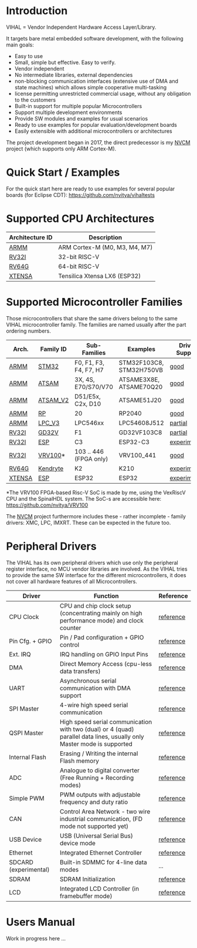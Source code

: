 # Introduction

VIHAL = Vendor Independent Hardware Access Layer/Library.

It targets bare metal embedded software development, with the following main goals:
 - Easy to use
 - Small, simple but effective. Easy to verify.
 - Vendor independent
 - No intermediate libraries, external dependencies 
 - non-blocking communication interfaces (extensive use of DMA and state machines) which allows simple cooperative multi-tasking
 - license permitting unrestricted commercial usage, without any obligation to the customers
 - Built-in support for multiple popular Microcontrollers
 - Support multiple development environments
 - Provide SW modules and examples for usual scenarios
 - Ready to use examples for popular evaluation/development boards
 - Easily extensible with additional microcontrollers or architectures

The project development began in 2017, the direct predecessor is my [NVCM](https://github.com/nvitya/nvcm) project (which supports only ARM Cortex-M).

# Quick Start / Examples

For the quick start here are ready to use examples for several popular boards (for Eclipse CDT):
  https://github.com/nvitya/vihaltests

# Supported CPU Architectures

__Architecture ID__ | Description
--------------------|------------
[ARMM](armm) | ARM Cortex-M (M0, M3, M4, M7)
[RV32I](rv32i) | 32-bit RISC-V
[RV64G](rv64g) | 64-bit RISC-V
[XTENSA](xtensa) | Tensilica Xtensa LX6 (ESP32)

# Supported Microcontroller Families

Those microcontrollers that share the same drivers belong to the same VIHAL microcontroller family. The families are named usually after the part ordering numbers.

Arch. | Family ID | Sub-Families | Examples | Driver Support
------|-----------|--------------|----------|---------------
[ARMM](/armm)   | [STM32](/armm/STM32) | F0, F1, F3, F4, F7, H7 | STM32F103C8, STM32H750VB | [good](/armm/STM32)
[ARMM](/armm)   | [ATSAM](/armm/ATSAM) | 3X, 4S, E70/S70/V70 | ATSAME3X8E, ATSAME70Q20 | [good](/armm/ATSAM)
[ARMM](/armm)   | [ATSAM_V2](/armm/ATSAM_V2) | D51/E5x, C2x, D10 | ATSAME51J20 | [good](/armm/ATSAM_V2)
[ARMM](/armm)   | [RP](/armm/RP)       | 20  | RP2040 | [good](/armm/RP)
[ARMM](/armm)   | [LPC_V3](/armm/LPC_V3)  | LPC546xx | LPC54608J512 | [partial](/armm/LPC_V3)
[RV32I](/rv32i) | [GD32V](/rv32i/GD32V) | F1 | GD32VF103C8 | [partial](/rv32i/GD32V)
[RV32I](/rv32i) | [ESP](/rv32i/ESP) | C3 | ESP32-C3 | [experimental](/rv32i/ESP)
[RV32I](/rv32i) | [VRV100](/rv32i/VRV100)*  | 103 .. 446 (FPGA only) | VRV100_441 | [good](/rv32i/VRV100)
[RV64G](/rv64g) | [Kendryte](/rv64g/kendryte) | K2 | K210 | [experimental](/rv64g/kendryte)
[XTENSA](/xtensa) | [ESP](/xtensa/ESP) | ESP32 | ESP32 | [experimental](/xtensa/ESP)

*The VRV100 FPGA-based Risc-V SoC is made by me, using the VexRiscV CPU and the SpinalHDL system. The SoC-s are accessible here: https://github.com/nvitya/VRV100

The [NVCM](https://github.com/nvitya/nvcm) project furthermore includes these - rather incomplete - family drivers: XMC, LPC, IMXRT. These can be expected in the future too.

# Peripheral Drivers

The VIHAL has its own peripheral drivers which use only the peripheral register interface,
no MCU vendor libraries are involved. 
As the VIHAL tries to provide the same SW interface for the different microcontrollers,
it does not cover all hardware features of all Microcontrollers.

__Driver__ | __Function__ | __Reference__
-----------|--------------|----------------
CPU Clock | CPU and chip clock setup (concentrating mainly on high performance mode) and clock counter | [reference](/doc/hwclk.md)
Pin Cfg. + GPIO | Pin / Pad configuration + GPIO control | [reference](/doc/hwpins.md)
Ext. IRQ | IRQ handling on GPIO Input Pins | [reference](/doc/hwextirq.md)
DMA | Direct Memory Access (cpu-less data transfers) | [reference](/doc/hwdma.md)
UART | Asynchronous serial communication with DMA support | [reference](/doc/hwuart.md)
SPI Master | 4-wire high speed serial communication | [reference](/doc/hwspi.md)
QSPI Master | High speed serial communication with two (dual) or 4 (quad) parallel data lines, usually only Master mode is supported | [reference](/doc/hwqspi.md)
Internal Flash | Erasing / Writing the internal Flash memory | [reference](/doc/hwintflash.md)
ADC | Analogue to digital converter (Free Running + Recording modes) | [reference](/doc/hwadc.md)
Simple PWM | PWM outputs with adjustable frequency and duty ratio | [reference](/doc/hwpwm.md)
CAN | Control Area Network - two wire industrial communication, (FD mode not supported yet) | [reference](/doc/hwcan.md)
USB Device | USB (Universal Serial Bus) device mode | [reference](/doc/hwusb.md)
Ethernet | Integrated Ethernet Controller | [reference](/doc/hweth.md)
SDCARD (experimental) | Built-in SDMMC for 4-line data modes | ...
SDRAM | SDRAM Initialization | [reference](/doc/hwsdram.md)
LCD | Integrated LCD Controller (in framebuffer mode) | [reference](/doc/hwlcd.md)

# Users Manual

Work in progress here ...

